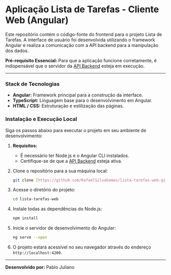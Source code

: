 # Aplicação Lista de Tarefas - Cliente Web (Angular)

Este repositório contém o código-fonte do frontend para o projeto Lista de Tarefas. A interface de usuário foi desenvolvida utilizando o framework Angular e realiza a comunicação com a API backend para a manipulação dos dados.

**Pré-requisito Essencial:** Para que a aplicação funcione corretamente, é indispensável que o servidor da [API Backend](https://github.com/RafaelSilvaGomes/lista-tarefas-api) esteja em execução.

---

### Stack de Tecnologias

* **Angular:** Framework principal para a construção da interface.
* **TypeScript:** Linguagem base para o desenvolvimento em Angular.
* **HTML / CSS:** Estruturação e estilização das páginas.

### Instalação e Execução Local

Siga os passos abaixo para executar o projeto em seu ambiente de desenvolvimento:

1.  **Requisitos:**
    * É necessário ter Node.js e o Angular CLI instalados.
    * Certifique-se de que a [API Backend](https://github.com/RafaelSilvaGomes/lista-tarefas-api) esteja ativa.

2.  Clone o repositório para a sua máquina local:
    ```bash
    git clone [https://github.com/RafaelSilvaGomes/lista-tarefas-web.git](https://github.com/RafaelSilvaGomes/lista-tarefas-web.git)
    ```

3.  Acesse o diretório do projeto:
    ```bash
    cd lista-tarefas-web
    ```

4.  Instale todas as dependências do Node.js:
    ```bash
    npm install
    ```

5.  Inicie o servidor de desenvolvimento do Angular:
    ```bash
    ng serve --open
    ```

6.  O projeto estará acessível no seu navegador através do endereço `http://localhost:4200`.

---

**Desenvolvido por:** Pablo Juliano

